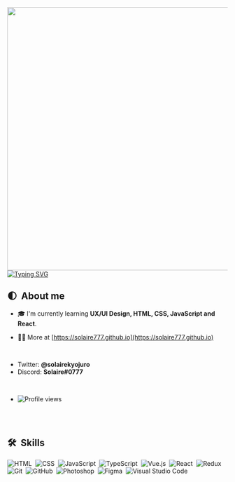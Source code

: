 
<img align="right" height="600px" src="https://raw.githubusercontent.com/gist/solaire777/d8d483d85e0f6650432bc51d0a9b8ec6/raw/430fbc65907e0e3b250225253d5af224e89f9384/card.svg"/>
<a href="https://git.io/typing-svg"><img src="https://readme-typing-svg.herokuapp.com?font=Poppins&weight=600&size=24&pause=1000&color=0E7FC0&vCenter=true&width=450&height=48&lines=Welcome+traveler%2C+I'm+Solaire;below+are+the+details+about+me." alt="Typing SVG" /></a>

## 🌓 &nbsp;About me

- 🎓 I'm currently learning <strong>UX/UI Design, HTML, CSS, JavaScript and React</strong>.

- 👨‍💻 More at [https://solaire777.github.io](https://solaire777.github.io)

<br>

- Twitter: <strong>@solairekyojuro</strong>
- Discord: <strong>Solaire#0777</strong>

<br>

- <p align="left"> <img src="https://komarev.com/ghpvc/?username=solaire777&color=blue" alt="Profile views" /> </p>

<br><br>

## 🛠 &nbsp;Skills

![HTML](https://img.shields.io/badge/-HTML-05122A?style=flat&logo=HTML5)&nbsp;
![CSS](https://img.shields.io/badge/-CSS-05122A?style=flat&logo=CSS3&logoColor=1572B6)&nbsp;
![JavaScript](https://img.shields.io/badge/-JavaScript-05122A?style=flat&logo=javascript)&nbsp;
![TypeScript](https://img.shields.io/badge/-TypeScript-05122A?style=flat&logo=typescript)&nbsp;
![Vue.js](https://img.shields.io/badge/-Vue.js-05122A?style=flat&logo=vue.js)&nbsp;
![React](https://img.shields.io/badge/-React-05122A?style=flat&logo=react)&nbsp;
![Redux](https://img.shields.io/badge/-Redux-05122A?style=flat&logo=redux)&nbsp;
![Git](https://img.shields.io/badge/-Git-05122A?style=flat&logo=git)&nbsp;
![GitHub](https://img.shields.io/badge/-GitHub-05122A?style=flat&logo=github)&nbsp;
![Photoshop](https://img.shields.io/badge/-Adobe%20Photoshop-05122A?style=flat&logo=adobephotoshop)&nbsp;
![Figma](https://img.shields.io/badge/-Figma-05122A?style=flat&logo=figma)&nbsp;
![Visual Studio Code](https://img.shields.io/badge/-Visual%20Studio%20Code-05122A?style=flat&logo=visual-studio-code&logoColor=007ACC)&nbsp;

<br><br>

